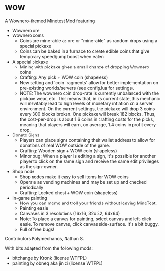 # wow
A Wownero-themed Minetest Mod featuring
- Wownero ore
- Wownero coins 
    - Coins are mine-able as ore or "mine-able" as random drops using a special pickaxe
    - Coins can be baked in a furnace to create edible coins that give temporary speed/jump boost when eaten
- A special pickaxe
    - Mining with pickaxe gives a small chance of dropping Wownero coins
    - Crafting: Any pick + WOW coin (shapeless)
    - New setting and 'coin fragments' allow for better implementation on pre-existing worlds/servers (see config.lua for settings).
    - NOTE: The wownero coin drop-rate is currently unbalanced with the pickaxe wear, etc. This means that, in its current state, this mechanic will inevitably lead to high levels of monetary inflation on a server environment. On the current settings, the pickaxe will drop 3 coins every 300 blocks broken. One pickaxe will break 182 blocks. Thus, the cost-per-drop is about 1.6 coins in crafting costs for the picks, meaning that players will earn, on average, 1.4 coins in profit every drop. 
- Donate Signs
    - Players can place signs containing their wallet address to allow for donations of real WOW outside of the game.
    - Crafting: Wooden sign + WOW coin (shapeless)
    - Minor bug: When a player is editing a sign, it's possible for another player to click on the same sign and receive the same edit privileges as the sign-owner.
- Shop node
    - Shop nodes make it easy to sell items for WOW coins
    - Operate as vending machines and may be set up and checked periodically
    - Crafting: Locked chest + WOW coin (shapeless)
- In-game painting
    - Now you can meme and troll your friends without leaving MineTest.
    - Painting easle 
    - Canvases in 3 resolutions (16x16, 32x 32, 64x64)
    - Note: To place a canvas for painting, select canvas and left-click easle. To remove canvas, click canvas side-surface. It's a bit buggy.
    - Full of free bugs!

Contributors
Polymechanos, Nathan S.

With bits adapted from the following mods:
- bitchange by Kronk (license WTFPL)
- painting by obneq aka jin xi (license WTFPL)


